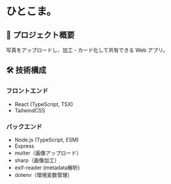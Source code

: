 # ひとこま。

## 📌 プロジェクト概要

写真をアップロードし、加工・カード化して共有できる Web アプリ。

## 🛠 技術構成

### フロントエンド

* React (TypeScript, TSX)
* TailwindCSS

### バックエンド

* Node.js (TypeScript, ESM)
* Express
* multer（画像アップロード）
* sharp（画像加工）
* exif-reader (metadata解析)
* dotenv（環境変数管理）
